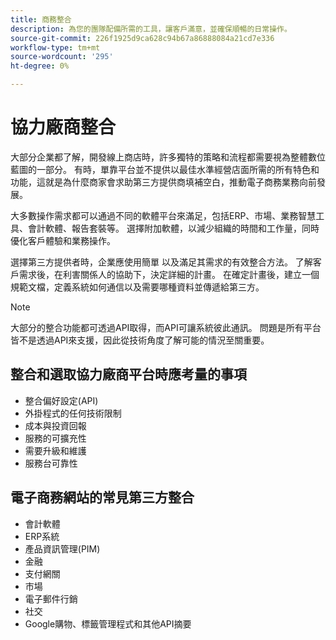 ```yaml
---
title: 商務整合
description: 為您的團隊配備所需的工具，讓客戶滿意，並確保順暢的日常操作。
source-git-commit: 226f1925d9ca628c94b67a86888084a21cd7e336
workflow-type: tm+mt
source-wordcount: '295'
ht-degree: 0%

---
```



# 協力廠商整合

大部分企業都了解，開發線上商店時，許多獨特的策略和流程都需要視為整體數位藍圖的一部分。 有時，單靠平台並不提供以最佳水準經營店面所需的所有特色和功能，這就是為什麼商家會求助第三方提供商填補空白，推動電子商務業務向前發展。

大多數操作需求都可以通過不同的軟體平台來滿足，包括ERP、市場、業務智慧工具、會計軟體、報告套裝等。 選擇附加軟體，以減少組織的時間和工作量，同時優化客戶體驗和業務操作。

選擇第三方提供者時，企業應使用簡單
以及滿足其需求的有效整合方法。 了解客戶需求後，在利害關係人的協助下，決定詳細的計畫。 在確定計畫後，建立一個規範文檔，定義系統如何通信以及需要哪種資料並傳遞給第三方。

>[!NOTE]
>
>大部分的整合功能都可透過API取得，而API可讓系統彼此通訊。 問題是所有平台皆不是透過API來支援，因此從技術角度了解可能的情況至關重要。

## 整合和選取協力廠商平台時應考量的事項

- 整合偏好設定(API)
- 外掛程式的任何技術限制
- 成本與投資回報
- 服務的可擴充性
- 需要升級和維護
- 服務台可靠性

## 電子商務網站的常見第三方整合

- 會計軟體
- ERP系統
- 產品資訊管理(PIM)
- 金融
- 支付網關
- 市場
- 電子郵件行銷
- 社交
- Google購物、標籤管理程式和其他API摘要

